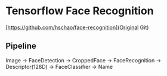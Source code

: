 # Tensorflow Face Recognition

[https://github.com/hschao/face-recognition](Original Git)

## Pipeline
Image -> FaceDetection -> CroppedFace -> FaceRecognition -> Descriptor(128D) -> FaceClassifier -> Name